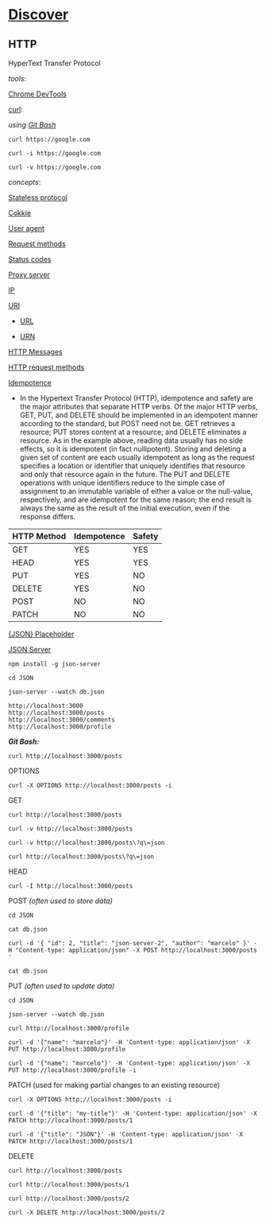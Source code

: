 # [Discover](https://app.rocketseat.com.br/discover)  

## HTTP

HyperText Transfer Protocol  

_tools_:  

[Chrome DevTools](https://developer.chrome.com/docs/devtools/)  

[curl](https://curl.se/):  

_using [Git Bash](https://git-scm.com/download/win)_  

```
curl https://google.com
```

```
curl -i https://google.com
```

```
curl -v https://google.com
```

_concepts_:  

[Stateless protocol](https://en.wikipedia.org/wiki/Stateless_protocol)  

[Cokkie](https://en.wikipedia.org/wiki/HTTP_cookie)  

[User agent](https://en.wikipedia.org/wiki/User_agent)  

[Request methods](https://en.wikipedia.org/wiki/Hypertext_Transfer_Protocol#Request_methods)  

[Status codes](https://en.wikipedia.org/wiki/List_of_HTTP_status_codes)  

[Proxy server](https://en.wikipedia.org/wiki/Proxy_server)  

[IP](https://en.wikipedia.org/wiki/Internet_Protocol)  

[URI](https://en.wikipedia.org/wiki/Uniform_Resource_Identifier)  

- [URL](https://en.wikipedia.org/wiki/URL)  

- [URN](https://en.wikipedia.org/wiki/Uniform_Resource_Name)  

[HTTP Messages](https://developer.mozilla.org/en-US/docs/Web/HTTP/Messages)  

[HTTP request methods](https://developer.mozilla.org/en-US/docs/Web/HTTP/Methods)  

[Idempotence](https://en.wikipedia.org/wiki/Idempotence)  

- In the Hypertext Transfer Protocol (HTTP), idempotence and safety are the major attributes that separate HTTP verbs. Of the major HTTP verbs, GET, PUT, and DELETE should be implemented in an idempotent manner according to the standard, but POST need not be. GET retrieves a resource; PUT stores content at a resource; and DELETE eliminates a resource. As in the example above, reading data usually has no side effects, so it is idempotent (in fact nullipotent). Storing and deleting a given set of content are each usually idempotent as long as the request specifies a location or identifier that uniquely identifies that resource and only that resource again in the future. The PUT and DELETE operations with unique identifiers reduce to the simple case of assignment to an immutable variable of either a value or the null-value, respectively, and are idempotent for the same reason; the end result is always the same as the result of the initial execution, even if the response differs.  

HTTP Method | Idempotence |    Safety
----------- | ----------- | -----------
GET         |     YES     |     YES    
HEAD        |     YES     |     YES    
PUT         |     YES     |     NO     
DELETE      |     YES     |     NO     
POST        |     NO      |     NO     
PATCH       |     NO      |     NO     

[{JSON} Placeholder](http://jsonplaceholder.typicode.com/)

[JSON Server](https://github.com/typicode/json-server)  

```
npm install -g json-server
```

```
cd JSON
```

```
json-server --watch db.json
```

```
http://localhost:3000
http://localhost:3000/posts
http://localhost:3000/comments
http://localhost:3000/profile
```

**_Git Bash:_**

```
curl http://localhost:3000/posts
```

OPTIONS

```
curl -X OPTIONS http://localhost:3000/posts -i
```

GET

```
curl http://localhost:3000/posts
```

```
curl -v http://localhost:3000/posts
```

```
curl -v http://localhost:3000/posts\?q\=json
```

```
curl http://localhost:3000/posts\?q\=json
```

HEAD

```
curl -I http://localhost:3000/posts
```

POST _(often used to store data)_

```
cd JSON
```

```
cat db.json
```

```
curl -d '{ "id": 2, "title": "json-server-2", "author": "marcelo" }' -H "Content-type: application/json" -X POST http://localhost:3000/posts
'
```

```
cat db.json
```

PUT _(often used to update data)_

```
cd JSON
```

```
json-server --watch db.json
```

```
curl http://localhost:3000/profile
```

```
curl -d '{"name": "marcelo"}' -H 'Content-type: application/json' -X PUT http://localhost:3000/profile
```

```
curl -d '{"name": "marcelo"}' -H 'Content-type: application/json' -X PUT http://localhost:3000/profile -i
```

PATCH (used for making partial changes to an existing resource)

```
curl -X OPTIONS http://localhost:3000/posts -i
```

```
curl -d '{"title": "my-title"}' -H 'Content-type: application/json' -X PATCH http://localhost:3000/posts/1
```

```
curl -d '{"title": "JSON"}' -H 'Content-type: application/json' -X PATCH http://localhost:3000/posts/1
```

DELETE

```
curl http://localhost:3000/posts
```

```
curl http://localhost:3000/posts/1
```

```
curl http://localhost:3000/posts/2
```

```
curl -X DELETE http://localhost:3000/posts/2
```